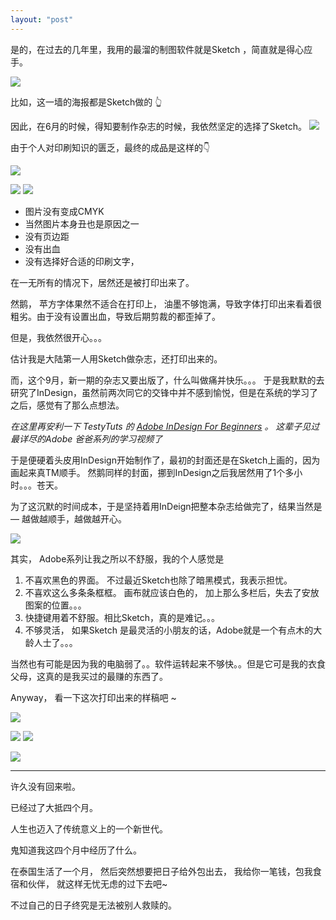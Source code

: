 ```yaml
---
layout: "post"
---
```



是的，在过去的几年里，我用的最溜的制图软件就是Sketch ，简直就是得心应手。

![](https://github.com/pandaqr/pandaqr.github.io/blob/master/content/images/Sketch做杂志/2018-10-28-15407145271035.jpg?raw=true)

比如，这一墙的海报都是Sketch做的 👆


因此，在6月的时候，得知要制作杂志的时候，我依然坚定的选择了Sketch。 
![](https://github.com/pandaqr/pandaqr.github.io/blob/master/content/images/Sketch做杂志/2018-10-28-15407148241815.jpg?raw=true)


由于个人对印刷知识的匮乏，最终的成品是这样的👇

![](https://github.com/pandaqr/pandaqr.github.io/blob/master/content/images/Sketch做杂志/2018-10-28-15407146015029.jpg?raw=true)


![](https://github.com/pandaqr/pandaqr.github.io/blob/master/content/images/Sketch做杂志/2018-10-28-15407146413723.jpg?raw=true)
![](https://github.com/pandaqr/pandaqr.github.io/blob/master/content/images/Sketch做杂志/2018-10-28-15407146669225.jpg?raw=true)


* 图片没有变成CMYK
* 当然图片本身丑也是原因之一
* 没有页边距
* 没有出血
* 没有选择好合适的印刷文字，

在一无所有的情况下，居然还是被打印出来了。

然鹅， 苹方字体果然不适合在打印上， 油墨不够饱满，导致字体打印出来看着很粗劣。由于没有设置出血，导致后期剪裁的都歪掉了。 

但是，我依然很开心。。。

估计我是大陆第一人用Sketch做杂志，还打印出来的。


而，这个9月，新一期的杂志又要出版了，什么叫做痛并快乐。。。
于是我默默的去研究了InDesign，虽然前两次同它的交锋中并不感到愉悦，但是在系统的学习了之后，感觉有了那么点想法。

*在这里再安利一下 TestyTuts 的 [Adobe InDesign For Beginners](https://www.youtube.com/watch?v=iHDy_nEvgd4&list=PLYfCBK8IplO7YoUHtYKxavLHO-31C-Vky) 。 这辈子见过最详尽的Adobe 爸爸系列的学习视频了*

于是便硬着头皮用InDesign开始制作了，最初的封面还是在Sketch上画的，因为画起来真TM顺手。 
然鹅同样的封面，挪到InDesign之后我居然用了1个多小时。。。苍天。 

为了这沉默的时间成本，于是坚持着用InDeign把整本杂志给做完了，结果当然是 — 越做越顺手，越做越开心。  

![](https://github.com/pandaqr/pandaqr.github.io/blob/master/content/images/Sketch做杂志/2018-10-28-15407155371845.jpg?raw=true)


其实， Adobe系列让我之所以不舒服，我的个人感觉是

1. 不喜欢黑色的界面。 
不过最近Sketch也除了暗黑模式，我表示担忧。 
2. 不喜欢这么多条条框框。 画布就应该白色的， 加上那么多栏后，失去了安放图案的位置。。。
3. 快捷键用着不舒服。相比Sketch，真的是难记。。。
4. 不够灵活， 如果Sketch 是最灵活的小朋友的话，Adobe就是一个有点木的大龄人士了。。。

当然也有可能是因为我的电脑弱了。。软件运转起来不够快。。但是它可是我的衣食父母，这真的是我买过的最赚的东西了。 

Anyway， 看一下这次打印出来的样稿吧 ~ 

![](https://github.com/pandaqr/pandaqr.github.io/blob/master/content/images/Sketch做杂志/2018-10-28-15407149580496.jpg?raw=true)


![](https://github.com/pandaqr/pandaqr.github.io/blob/master/content/images/Sketch做杂志/2018-10-28-15407149928533.jpg?raw=true)
![](https://github.com/pandaqr/pandaqr.github.io/blob/master/content/images/Sketch做杂志/2018-10-28-15407150706323.jpg?raw=true)

![](https://github.com/pandaqr/pandaqr.github.io/blob/master/content/images/Sketch做杂志/2018-10-28-15407151282866.jpg?raw=true)

***** 


许久没有回来啦。 

已经过了大抵四个月。 

人生也迈入了传统意义上的一个新世代。 

鬼知道我这四个月中经历了什么。 

在泰国生活了一个月， 然后突然想要把日子给外包出去， 我给你一笔钱，包我食宿和伙伴， 就这样无忧无虑的过下去吧~

不过自己的日子终究是无法被别人救赎的。








